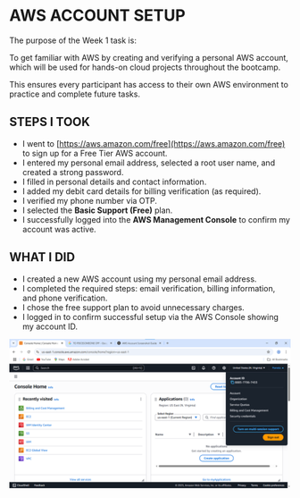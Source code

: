 
# AWS ACCOUNT SETUP

The purpose of the Week 1 task is:

To get familiar with AWS by creating and verifying a personal AWS account, which will be used for hands-on cloud projects throughout the bootcamp.

This ensures every participant has access to their own AWS environment to practice and complete future tasks.

## STEPS I TOOK

- I went to [https://aws.amazon.com/free](https://aws.amazon.com/free) to sign up for a Free Tier AWS account.
- I entered my personal email address, selected a root user name, and created a strong password.
- I filled in personal details and contact information.
- I added my debit card details for billing verification (as required).
- I verified my phone number via OTP.
- I selected the **Basic Support (Free)** plan.
- I successfully logged into the **AWS Management Console** to confirm my account was active.



## WHAT I DID
- I created a new AWS account using my personal email address.
- I completed the required steps: email verification, billing information, and phone verification.
- I chose the free support plan to avoid unnecessary charges.
- I logged in to confirm successful setup via the AWS Console showing my account ID.


![AWS Console Screenshot](https://github.com/ChideraA080/CSN-Bootcamp-Week-1-AWS-Account-Setup/blob/main/CSN%20BOOTCAMP%20WEEK%201.png)
